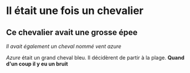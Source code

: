 # Il était une fois un chevalier
## **Ce chevalier avait une grosse épee**
*Il avait également un cheval nommé vent azure*

*Azure* était un grand cheval bleu.
Il décidèrent de partir à la plage.
**Quand d'un coup il y eu un bruit**
